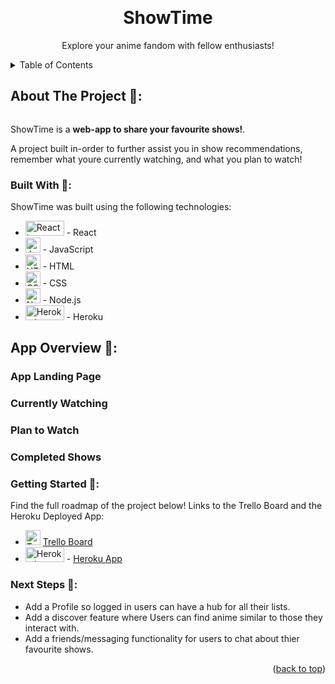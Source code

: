 <a name="readme-top"></a>

<!-- PROJECT LOGO -->
<br />
<div align="center">

  <h1 align="center">ShowTime</h1>

  <p align="center">
    Explore your anime fandom with fellow enthusiasts!
    <br />
 </div>


<details>
  <summary>Table of Contents</summary>
  <ol>
    <li>
      <a href="#about-the-project">About The Project</a>
      <ul>
        <li><a href="#built-with">Built With</a></li>
      </ul>
    </li>
    <li>
      <a href="#getting-started">Getting Started</a>
    </li>
    <li><a href="#usage">Usage</a></li>
    <li><a href="#roadmap">Roadmap</a></li>
    <li><a href="#contributing">Contributing</a></li>
  </ol>
</details>


## About The Project 📝:

<p align="center">
<img src=>
 </p>

ShowTime is a **web-app to share your favourite shows!**.

A project built in-order to further assist you in show recommendations, remember what youre currently watching, and what you plan to watch!

### Built With 🔧:

ShowTime was built using the following technologies:

- <img src="https://reactnative.dev/img/header_logo.svg" alt="React Logo" width="62" height="24"> - React
- <img src="https://upload.wikimedia.org/wikipedia/commons/9/99/Unofficial_JavaScript_logo_2.svg" alt="JavaScript Logo" width="24" height="24"> - JavaScript
- <img src="https://www.w3.org/html/logo/downloads/HTML5_Logo_512.png" alt="HTML5 Logo" width="24" height="24"> - HTML
- <img src="https://upload.wikimedia.org/wikipedia/commons/d/d5/CSS3_logo_and_wordmark.svg" alt="CSS3 Logo" width="24" height="24"> - CSS
- <img src="https://cdn.iconscout.com/icon/free/png-512/node-js-1-1174935.png" alt="Node.js Logo" width="24" height="24"> - Node.js
- <img src="https://e7.pngegg.com/pngimages/855/935/png-clipart-heroku-logo-heroku-logo-icons-logos-emojis-tech-companies.png" alt="Heroku Logo" width="62" height="24"> - Heroku



<!-- GETTING STARTED -->
## App Overview  📱:

<h3> App Landing Page </h3>

<h3> Currently Watching </h3>

<h3> Plan to Watch </h3>

<h3> Completed Shows </h3>


### Getting Started 🌱:

Find the full roadmap of the project below! Links to the Trello Board and the Heroku Deployed App:

- <img src="https://cdn.iconscout.com/icon/free/png-256/trello-6-569395.png" alt="Trello Logo" width="24" height="24"> [Trello Board](https://trello.com/b/e8SpOaI8/show-tracker)
- <img src="https://e7.pngegg.com/pngimages/855/935/png-clipart-heroku-logo-heroku-logo-icons-logos-emojis-tech-companies.png" alt="Heroku Logo" width="62" height="24"> - [Heroku App](http://show-time.herokuapp.com/)


### Next Steps 🚀:

 - Add a Profile so logged in users can have a hub for all their lists.
 - Add a discover feature where Users can find anime similar to those they interact with.
 - Add a friends/messaging functionality for users to chat about thier favourite shows.

<p align="right">(<a href="#readme-top">back to top</a>)</p>

